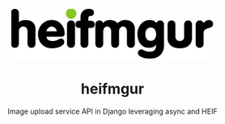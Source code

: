 <p align="center">
    <a href="https://github.com/mbrav/heifmgur" target="_blank" rel="noopener noreferrer">
        <img width="400" src="media/logo.png" title="heifmgur">
    </a>
</p>

<h1 align="center">heifmgur</h2>

<p align="center">Image upload service API in Django leveraging async and HEIF</p>
